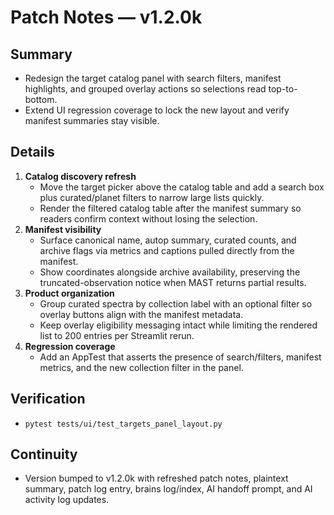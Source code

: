 # Patch Notes — v1.2.0k

## Summary
- Redesign the target catalog panel with search filters, manifest highlights, and grouped overlay actions so selections read top-to-bottom.
- Extend UI regression coverage to lock the new layout and verify manifest summaries stay visible.

## Details
1. **Catalog discovery refresh**
   - Move the target picker above the catalog table and add a search box plus curated/planet filters to narrow large lists quickly.
   - Render the filtered catalog table after the manifest summary so readers confirm context without losing the selection.
2. **Manifest visibility**
   - Surface canonical name, autop summary, curated counts, and archive flags via metrics and captions pulled directly from the manifest.
   - Show coordinates alongside archive availability, preserving the truncated-observation notice when MAST returns partial results.
3. **Product organization**
   - Group curated spectra by collection label with an optional filter so overlay buttons align with the manifest metadata.
   - Keep overlay eligibility messaging intact while limiting the rendered list to 200 entries per Streamlit rerun.
4. **Regression coverage**
   - Add an AppTest that asserts the presence of search/filters, manifest metrics, and the new collection filter in the panel.

## Verification
- `pytest tests/ui/test_targets_panel_layout.py`

## Continuity
- Version bumped to v1.2.0k with refreshed patch notes, plaintext summary, patch log entry, brains log/index, AI handoff prompt, and AI activity log updates.

